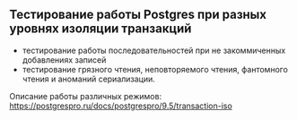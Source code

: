 ## Тестирование работы Postgres при разных уровнях изоляции транзакций

- тестирование работы последовательностей при не закоммиченных добавлениях записей
- тестирование грязного чтения, неповторяемого чтения, фантомного чтения и аноманий сериализации.

Описание работы различных режимов: https://postgrespro.ru/docs/postgrespro/9.5/transaction-iso